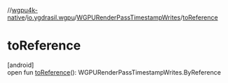 //[wgpu4k-native](../../../index.md)/[io.ygdrasil.wgpu](../index.md)/[WGPURenderPassTimestampWrites](index.md)/[toReference](to-reference.md)

# toReference

[android]\
open fun [toReference](to-reference.md)(): WGPURenderPassTimestampWrites.ByReference